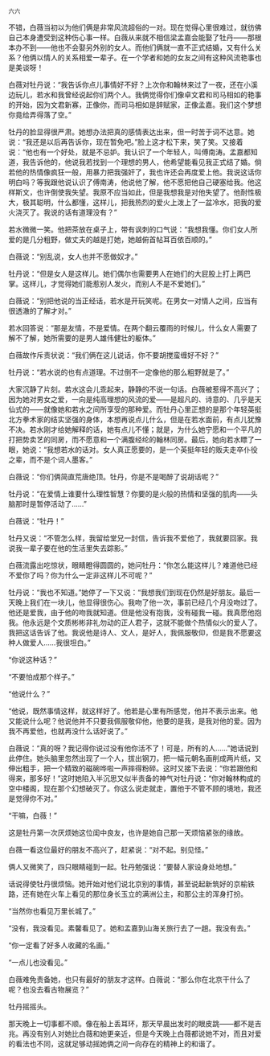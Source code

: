     六六 

   不错，白薇当初以为他们俩是非常风流超俗的一对。现在觉得心里很难过，就彷佛自己本身遭受到这种伤心事一样。白薇从来就不相信梁孟嘉会能娶了牡丹——那根本办不到——他也不会娶另外别的女人。而他们俩就一直不正式结婚，又有什么关系？他俩以情人的关系相爱一辈子。在一个学者和她的女友之间有这种风流艳事也是美谈呀！

   白薇对牡丹说：“我告诉你点儿事情好不好？上次你和翰林来过了一夜，还在小溪边玩儿，若水和我曾经说起你们两个人。我俩觉得你们像卓文君和司马相如的艳事的开始，因为文君新寡，正像你，而司马相如是辞赋家，正像孟嘉。我们这个梦想你竟给弄得落了空。”

   牡丹的脸显得很严肃。她想办法把真的感情表达出来，但一时苦于词不达意。她说：“我还是以后再告诉你，现在暂免吧。”脸上这才松下来，笑了笑。又接着说：“他也有一个好处，就是不忌妒。我认识了一个年轻人，叫傅南涛。孟嘉都知道，我告诉他的，他说我若找到一个理想的男人，他希望能看见我正式结了婚。倘若他的热情像疯狂一般，用暴力把我强奸了，我也许还会再度爱上他。我说这话你明白吗？等我跟他说认识了傅南涛，他说他了解，他不愿把他自己硬塞给我。他这样斯文，也许倒使我失望。我原不应当如此，但是我想我是对他失望了。他耐性极大，极其聪明，什么都懂，这样儿，把我热烈的爱火上泼上了一盆冷水，把我的爱火浇灭了。我说的话有道理没有？”

   若水微微一笑。他把茶放在桌子上，带有讽刺的口气说：“我想我懂。你们女人所爱的是几分粗野，做丈夫的越是打她，她越俯首帖耳百依百顺的。”

   白薇说：“别乱说，女人也并不愿做奴才。”

   牡丹说：“但是女人是这样儿。她们偶尔也需要男人在她们的大屁股上打上两巴掌。这样儿，才觉得她们能惹别人发火，而别人不是不爱她们。”

   白薇说：“别把他说的当正经话，若水是开玩笑呢。在男女一对情人之间，应当有很透澈的了解才对。”

   若水回答说：“那是友情，不是爱情。在两个翻云覆雨的时候儿，什么女人需要了解不了解，她所需要的是男人雄伟健壮的躯体。”

   白薇故作斥责状说：“我们俩在这儿说话，你不要胡搅蛮缠好不好？”

   牡丹说：“若水说的也有点道理。不过倒不一定像他的那么粗野就是了。”

   大家沉静了片刻。若水这会儿乖起来，静静的不说一句话。白薇被惹得不高兴了；因为她对男女之爱，一向是纯高理想的风流的爱——是超凡的、诗意的、几乎是天仙式的——就像她和若水之间所享受的那种爱。而牡丹心里正想的是那个年轻英挺北方拳术家的结实坚强的身体，本想再说点儿什么，但是在若水面前，有点儿犹豫不决。若水刚才给她解释的话，她有点儿不懂；就是，为什么她宁愿和一个平凡的打把势卖艺的同房，而不愿意和一个满腹经纶的翰林同房。最后，她向若水瞟了一眼，她说：“我想若水的话对。女人真正愿要的，是一个英挺年轻的贩夫走卒仆役之辈，而不是个词人墨客。”

   白薇说：“你们俩简直荒唐绝顶。牡丹，你是不是喝醉了说胡话呢？”

   牡丹说：“在爱情上谁要什么理性智慧？你要的是火般的热情和坚强的肌肉——头脑那时是暂停活动了……”

   白薇说：“牡丹！”

   牡丹又说：“不管怎么样，我留给堂兄一封信，告诉我不爱他了，我就要回家。我说我一辈子要在他的生活里失去踪影。”

   白薇流露出吃惊状，眼睛瞪得圆圆的，她问牡丹：“你怎么能这样儿？难道他已经不爱你了吗？你为什么一定非这样儿不可呢？”

   牡丹说：“我也不知道。”她停了一下又说：“我想我们到现在仍然是好朋友。最后一天晚上我们在一块儿，他显得很伤心。我吻了他一次，事前已经几个月没吻过了。他还是爱我，由于他的吻我就知道。但是他没有抱我，没有碰我一碰。我真愿他抱我。他永远是个文质彬彬非礼勿动的正人君子，这就不能做个热情似火的爱人了。我把这话告诉了他。我说他是诗人、文人，是好人，我佩服敬仰，但是我不愿要这种人做爱人……我很坦白。”

   “你说这种话？”

   “不要怕成那个样子。”

   “他说什么？”

   “他说，既然事情这样，就这样好了。他若是心里有所感觉，他并不表示出来。他又能说什么呢？他说他并不只要我佩服敬仰他，他要的是我，是我对他的爱。因为我不再爱他，也就再没什么话好说了。”

   白薇说：“真的呀？我记得你说过没有他你活不了！可是，所有的人……”她话说到此停住。她头脑里忽然出现了一个人，拔出钢刀，把一幅元朝名画削成两片纸，又伸出粗手，把一个精致的磁碗哗啦一声摔得粉碎。这时又接下去说：“你若跟他和得来，那多好！”这时她陷入半沉思又似半责备的神气对牡丹说：“你对翰林构成的空中楼阁，现在那个幻想破灭了。你这么说走就走，置他于不管不顾的境地，我还是觉得你不对。”

   “干嘛，白薇！”

   这是牡丹第一次厌烦她这位闺中良友，也许是她自己那一天烦恼紧张的缘故。

   白薇一看这位最好的朋友不高兴了，赶紧说：“对不起。别见怪。”

   俩人又微笑了，四只眼睛碰到一起。牡丹勉强说：“要替人家设身处地想。”

   话说得使牡丹很烦恼。她开始对他们说北京别的事情，甚至说起新筑好的京榆铁路，还有她在火车上看见的那位身长玉立的满洲公主，和那公主的浑身打扮。

   “当然你也看见万里长城了。”

   “没有，我没看见。素馨看见了。她和孟嘉到山海关旅行去了一趟。我没有去。”

   “你一定看了好多人收藏的名画。”

   “一点儿也没看见。”

   白薇难免责备她，也只有最好的朋友才这样。白薇说：“那么你在北京干什么了呢？也没去看古物展览？”

   牡丹摇摇头。

   那天晚上一切事都不顺。像在船上丢耳环，那天早晨出发时的眼皮跳——都不是吉兆。再没有别人对她比白薇和她更亲近，但是今天晚上白薇都说她不对，而且对爱的看法也不同，这就足够动摇她俩之间一向存在的精神上的和谐了。

